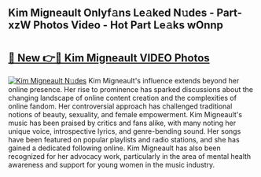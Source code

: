 ## Kim Migneault Onlyf𝚊ns Le𝚊ked N𝚞des - Part-xzW Photos Video - Hot Part Le𝚊ks wOnnp

# <h2><a href="http://ab89442.deff.icu/?id=Kim+Migneault">🔗 New 👉🔴 Kim Migneault VIDEO Photos</a></h2>

[![Kim Migneault N𝚞des](https://i.imgur.com/rIISA9y.gif)](http://ab89442.deff.icu/?id=Kim+Migneault)
Kim Migneault's influence extends beyond her online presence. Her rise to prominence has sparked discussions about the changing landscape of online content creation and the complexities of online fandom. Her controversial approach has challenged traditional notions of beauty, sexuality, and female empowerment. Kim Migneault's music has been praised by critics and fans alike, with many noting her unique voice, introspective lyrics, and genre-bending sound. Her songs have been featured on popular playlists and radio stations, and she has gained a dedicated following online. Kim Migneault has also been recognized for her advocacy work, particularly in the area of mental health awareness and support for young women in the music industry.
